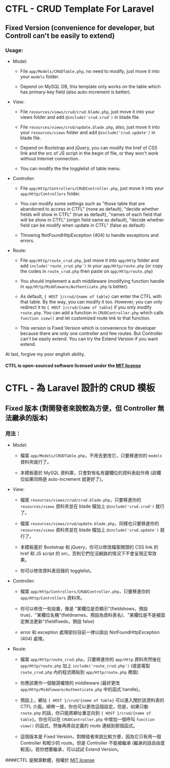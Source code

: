 # CTFL - CRUD Template For Laravel
## Fixed Version (convenience for developer, but Controll can't be easily to extend)

### Usage:


- Model: 

    - File `app/Models/CRUDTable.php`, no need to modify, just move it into your `models` folder.

    - Depend on MySQL DB, this template only works on the table which has primary-key field (also auto-increment is better).


- View:

    - File `resources/views/crud/crud.blade.php`, just move it into your views folder and add `@include('crud.crud')` in blade file.

    - File `resources/views/crud/update.blade.php`, also, just move it into your `resources/views` folder and add `@include('crud.update')` in blade file.

    - Depend on Bootstrap and jQuery, you can modify the href of CSS link and the src of JS script in the begin of file, or they won't work without Internet connection.

    - You can modify the the togglelist of table menu.


- Controller:

    - File `app/Http/Controllers/CRUDController.php`, just move it into your `app/Http/Controllers` folder.

    - You can modify some settings such as "those table that are abandoned to access in CTFL" (none as default), "decide whether fields will show in CTFL" (true as default), "names of each field that will be show in CTFL" (origin field name as default), "decide whether field can be modify when update in CTFL" (false as default)

    - Throwing NotFoundHttpException (404) to handle exceptions and errors.

- Route:

    - File `app/Http/route_crud.php`, just move it into `app/Http` folder and add `include('route_crud.php')` in your `app/Http/route.php` (or copy the codes in `route_crud.php` then paste on `app/Http/route.php`)

    - You should implement a auth middleware (modifying function handle in `app/Http/Middleware/Authenticate.php` is better).

    - As default, `{ HOST }/crud/{name of table}` can enter the CTFL with that table. By the way, you can modify it too. However, you can only redirect it to `{ HOST }/crud/{name of table}` if you only modify `route.php`. You can add a function in `CRUDController.php` which calls `function view()` and let customized route link to that function.
    
    - This version is Fixed Version which is convenience for developer because there are only one controller and few routes. But Controller can't be easily extend. You can try the Extend Version if you want extend.

At last, forgive my poor english ability.


#### CTFL is open-sourced software licensed under the [MIT license](http://opensource.org/licenses/MIT)

# CTFL - 為 Laravel 設計的 CRUD 模板
## Fixed 版本 (對開發者來說較為方便，但 Controller 無法繼承的版本)

### 用法：


- Model: 

    - 檔案 `app/Models/CRUDTable.php`，不用去更改它，只要移進你的 `models` 資料夾就行了。

    - 本模板基於 MySQL 資料庫，只會對有私有鍵欄位的資料表起作用 (該欄位如果同時是 auto-increment 就更好了)。


- View:

    - 檔案 `resources/views/crud/crud.blade.php`，只要移進你的 `resources/views` 資料夾並在 blade 檔加上 `@include('crud.crud')` 就行了。

    - 檔案 `resources/views/crud/update.blade.php`，同樣也只要移進你的 `resources/views` 資料夾並在 blade 檔加上 `@include('crud.update')` 就行了。

    - 本模板基於 Bootstrap 和 jQuery，你可以修改檔案開頭的 CSS link 的 href 和 JS script 的  src，否則它們在沒網路的情況下不會呈現正常效果。

    - 你可以修改資料表目錄的 togglelist。


- Controller:

    - 檔案 `app/Http/Controllers/CRUDController.php`，只要移進你的 `app/Http/Controllers` 資料夾。

    - 你可以修改一些設置，像是 "某欄位是否顯示"(fieldshows，預設 true)、"某欄位名稱"(fieldnames，預設為資料表名)、"某欄位是不是被固定無法更新"(fieldfixeds，預設 false)

    - error 和 exception 處理部份目前一律以拋出 NotFoundHttpException (404) 處理。

- Route:

    - 檔案 `app/Http/route_crud.php`，只要移進你的 `app/Http` 資料夾然後在 `app/Http/route.php` 加上 `include('route_crud.php')` (或是複製 `route_crud.php` 內的程式碼貼到 `app/Http/route.php` 裡面)

    - 你應該實作一個驗證權限的 middleware (最好更改 `app/Http/Middleware/Authenticate.php` 中的函式 handle)。

    - 預設上，網址 `{ HOST }/crud/{name of table}` 可以進入關於該資料表的 CTFL 介面。順帶一提，你也可以更改這個設定。但是，如果只動 `route.php` 的話，你只能將網址重定向到 `{ HOST }/crud/{name of table}`。你也可以在 `CRUDController.php` 中增加一個呼叫 `function view()` 的函式，然後再將自定義的 route 連結到那個函式。
    
    - 這個版本是 Fixed Version，對開發者來說比較方便，因為它只有用一個 Controller 和較少的 route。但是 Controller 不能被繼承 (繼承的話自由度較高)。若你想要繼承，可以試試 Extend Version。


####CTFL 是開源軟體，授權於 [MIT license](http://opensource.org/licenses/MIT)
